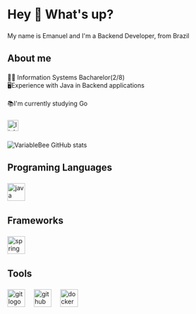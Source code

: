 <h1 align="left">Hey 👋 What's up?</h1>

###

<p align="left">My name is Emanuel and I'm a Backend Developer, from Brazil</p>

###

<h2 align="left">About me</h2>

###

<p align="left">👨‍🎓 Information Systems Bacharelor(2/8)<br>🖥️Experience with Java in Backend applications<br><br>📚I'm currently studying Go<br>

###
###
<div align="left">
  <a href="https://www.linkedin.com/in/emanuel-ara%C3%BAjo-119b1325a/" target="_blank">
    <img src="https://img.shields.io/static/v1?message=LinkedIn&logo=linkedin&label=&color=0077B5&logoColor=white&labelColor=&style=for-the-badge" height="25" alt="linkedin logo"  />
  </a>
</div>

###
###



![VariableBee GitHub stats](https://github-readme-stats.vercel.app/api?username=emanueldias01&show_icons=true&theme=gotham)


###

<h2 align="left">Programing Languages</h2>

###

<div align="left">
  <img src="https://cdn.jsdelivr.net/gh/devicons/devicon/icons/java/java-original.svg" height="40" alt="java logo"  />
  <img width="12" />
</div>

###

###

<h2 align="left">Frameworks</h2>

###

<div align="left">
 <img src="https://cdn.jsdelivr.net/gh/devicons/devicon/icons/spring/spring-original.svg" height="40" alt="spring logo"  />
  <img width="12" />

###

<h2 align="left">Tools</h2>

###

<div align="left">

<img src="https://cdn.jsdelivr.net/gh/devicons/devicon/icons/git/git-original.svg" height="40" alt="git logo"  />
  <img width="12" />


<img src="https://cdn.jsdelivr.net/gh/devicons/devicon/icons/github/github-original.svg" height="40" alt="github logo"  />
  <img width="12" />

<img src="https://cdn.jsdelivr.net/gh/devicons/devicon/icons/docker/docker-original.svg" height="40" alt="docker logo"  />
  <img width="12" />

###


